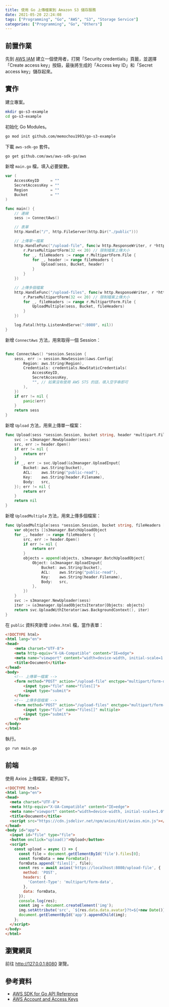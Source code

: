 ```yaml
---
title: 使用 Go 上傳檔案到 Amazon S3 儲存服務
date: 2021-05-20 22:24:08
tags: ["Programming", "Go", "AWS", "S3", "Storage Service"]
categories: ["Programming", "Go", "Others"]
---
```


## 前置作業

先到 [AWS IAM](https://console.aws.amazon.com/iam/home) 建立一個使用者，打開「Security credentials」頁籤，並選擇「Create access key」按鈕，最後將生成的「Access key ID」和「Secret access key」儲存起來。

## 實作

建立專案。

```bash
mkdir go-s3-example
cd go-s3-example
```

初始化 Go Modules。

```bash
go mod init github.com/memochou1993/go-s3-example
```

下載 `aws-sdk-go` 套件。

```bash
go get github.com/aws/aws-sdk-go/aws
```

新增 `main.go` 檔，填入必要變數。

```go
var (
	AccessKeyID     = ""
	SecretAccessKey = ""
	Region          = ""
	Bucket          = ""
)

func main() {
	// 連線
	sess := ConnectAws()

	// 表單
	http.Handle("/", http.FileServer(http.Dir("./public")))

	// 上傳單一檔案
	http.HandleFunc("/upload-file", func(w http.ResponseWriter, r *http.Request) {
		r.ParseMultipartForm(32 << 20) // 限制檔案上傳大小
		for _, fileHeaders := range r.MultipartForm.File {
			for _, header := range fileHeaders {
				Upload(sess, Bucket, header)
			}
		}
	})

	// 上傳多個檔案
	http.HandleFunc("/upload-files", func(w http.ResponseWriter, r *http.Request) {
		r.ParseMultipartForm(32 << 20) // 限制檔案上傳大小
		for _, fileHeaders := range r.MultipartForm.File {
			UploadMultiple(sess, Bucket, fileHeaders)
		}
	})

	log.Fatal(http.ListenAndServe(":8080", nil))
}
```

新增 `ConnectAws` 方法，用來取得一個 Session：

```go

func ConnectAws() *session.Session {
	sess, err := session.NewSession(&aws.Config{
		Region: aws.String(Region),
		Credentials: credentials.NewStaticCredentials(
			AccessKeyID,
			SecretAccessKey,
			"", // 如果沒有使用 AWS STS 的話，填入空字串即可
		),
	})
	if err != nil {
		panic(err)
	}
	return sess
}
```

新增 `Upload` 方法，用來上傳單一檔案：

```go
func Upload(sess *session.Session, bucket string, header *multipart.FileHeader) error {
	svc := s3manager.NewUploader(sess)
	src, err := header.Open()
	if err != nil {
		return err
	}
	if _, err := svc.Upload(&s3manager.UploadInput{
		Bucket: aws.String(bucket),
		ACL:    aws.String("public-read"),
		Key:    aws.String(header.Filename),
		Body:   src,
	}); err != nil {
		return err
	}
	return nil
}
```

新增 `UploadMultiple` 方法，用來上傳多個檔案：

```go
func UploadMultiple(sess *session.Session, bucket string, fileHeaders []*multipart.FileHeader) error {
	var objects []s3manager.BatchUploadObject
	for _, header := range fileHeaders {
		src, err := header.Open()
		if err != nil {
			return err
		}
		objects = append(objects, s3manager.BatchUploadObject{
			Object: &s3manager.UploadInput{
				Bucket: aws.String(bucket),
				ACL:    aws.String("public-read"),
				Key:    aws.String(header.Filename),
				Body:   src,
			},
		})
	}
	svc := s3manager.NewUploader(sess)
	iter := &s3manager.UploadObjectsIterator{Objects: objects}
	return svc.UploadWithIterator(aws.BackgroundContext(), iter)
}
```

在 `public` 資料夾新增 `index.html` 檔，當作表單：

```html
<!DOCTYPE html>
<html lang="en">
<head>
    <meta charset="UTF-8">
    <meta http-equiv="X-UA-Compatible" content="IE=edge">
    <meta name="viewport" content="width=device-width, initial-scale=1.0">
    <title>Document</title>
</head>
<body>
    <!-- 上傳單一檔案 -->
    <form method="POST" action="/upload-file" enctype="multipart/form-data">
        <input type="file" name="files[]">
        <input type="submit">
    </form>
    <!-- 上傳多個檔案 -->
    <form method="POST" action="/upload-files" enctype="multipart/form-data">
        <input type="file" name="files[]" multiple>
        <input type="submit">
    </form>
</body>
</html>
```

執行。

```bash
go run main.go
```

## 前端

使用 Axios 上傳檔案，範例如下。

```html
<!DOCTYPE html>
<html lang="en">
<head>
  <meta charset="UTF-8">
  <meta http-equiv="X-UA-Compatible" content="IE=edge">
  <meta name="viewport" content="width=device-width, initial-scale=1.0">
  <title>Document</title>
  <script src="https://cdn.jsdelivr.net/npm/axios/dist/axios.min.js"></script>
</head>
<body id="app">
  <input id="file" type="file">
  <button onclick="upload()">Upload</button>
  <script>
    const upload = async () => {
      const file = document.getElementById('file').files[0];
      const formData = new FormData();
      formData.append('files[]', file);
      const res = await axios('https://localhost:8080/upload-file', {
        method: 'POST',
        headers: {
          'Content-Type': 'multipart/form-data',
        },
        data: formData,
      });
      console.log(res);
      const img = document.createElement('img');
      img.setAttribute('src', `${res.data.data.avatar}?t=${+new Date()}`);
      document.getElementById('app').appendChild(img);
    };
  </script>
</body>
</html>
```

## 瀏覽網頁

前往 <http://127.0.0.1:8080> 瀏覽。

## 參考資料

- [AWS SDK for Go API Reference](https://docs.aws.amazon.com/sdk-for-go/api/service/s3/)
- [AWS Account and Access Keys](https://docs.aws.amazon.com/powershell/latest/userguide/pstools-appendix-sign-up.html)
